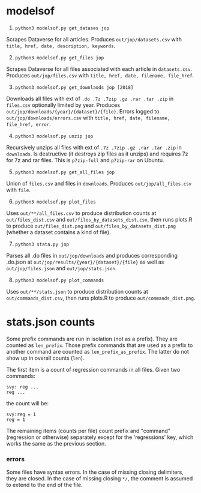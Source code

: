 # modelsof

1. `python3 modelsof.py get_datases jop`

Scrapes Dataverse for all articles. Produces `out/jop/datasets.csv` with `title, href, date, description, keywords`.

2. `python3 modelsof.py get_files jop`

Scrapes Dataverse for all files associated with each article in `datasets.csv`. Produces `out/jop/files.csv` with `title, href, date, filename, file_href`.

3. `python3 modelsof.py get_downlaods jop [2018]`

Downloads all files with ext of `.do .7z .7zip .gz .rar .tar .zip` in `files.csv` optionally limited by year. Produces `out/jop/downloads/{year}/{dataset}/{file}`. Errors logged to `out/jop/downloads/errors.csv` with `title, href, date, filename, file_href, error`.

4. `python3 modelsof.py unzip jop` 

Recursively unzips all files with ext of `.7z .7zip .gz .rar .tar .zip` in `downloads`. Is destructive (it destroys zip files as it unzips) and requires 7z for 7z and rar files. This is `p7zip-full` and `p7zip-rar` on Ubuntu.

5. `python3 modelsof.py get_all_files jop`

Union of `files.csv` and files in `downloads`. Produces `out/jop/all_files.csv` with `file`.

6. `python3 modelsof.py plot_files`

Uses `out/**/all_files.csv` to produce distribution counts at `out/files_dist.csv` and `out/files_by_datasets_dist.csv`, then runs plots.R to produce `out/files_dist.png` and `out/files_by_datasets_dist.png` (whether a dataset contains a kind of file). 

7. `python3 stata.py jop`

Parses all .do files in `out/jop/downloads` and produces corresponding .do.json at `out/jop/results/{year}/{dataset}/{file}` as well as `out/jop/files.json` and `out/jop/stats.json`.

8. `python3 modelsof.py plot_commands`

Uses `out/**/stats.json` to produce distribution counts at `out/commands_dist.csv`, then runs plots.R to produce `out/commands_dist.png`.

# stats.json counts

Some prefix commands are run in isolation (not as a prefix). They are counted as `len_prefix`. Those prefix commands that are used as a prefix to another command are counted as `len_prefix_as_prefix`. The latter do not show up in overall counts (`len`).

The first item is a count of regression commands in all files. Given two commands:

    svy: reg ...
    reg ...

the count will be:

    svy:reg = 1
    reg = 1

The remaining items (counts per file) count prefix and "command" (regression or otherwise) separately except for the 'regressions' key, which works the same as the previous section.

### errors

Some files have syntax errors. In the case of missing closing delimiters, they are closed. In the case of missing closing `*/`, the comment is assumed to extend  to the end of the file.

